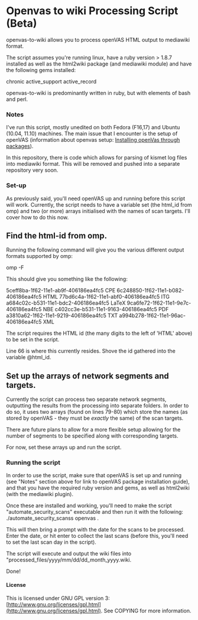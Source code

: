 # Openvas to wiki Processing Script (Beta)

openvas-to-wiki allows you to process openVAS HTML output to mediawiki format.

The script assumes you're running linux, have a ruby version > 1.8.7 installed as well as the html2wiki package (and mediawiki module) and have the following gems installed:

chronic
active_support
active_record

openvas-to-wiki is predominantly written in ruby, but with elements of bash and perl.

### Notes
I've run this script, mostly unedited on both Fedora (F16,17) and Ubuntu (10.04, 11.10) machines.
The main issue that I encounter is the setup of openVAS (information about openvas setup: <a href="http://www.openvas.org/install-packages.html">Installing openVas through packages</a>).

In this repository, there is code which allows for parsing of kismet log files into mediawiki format. This will be removed and pushed into a separate repository very soon.

### Set-up

As previously said, you'll need openVAS up and running before this script will work. Currently, the script needs to have a variable set (the html_id from omp) and two (or more) arrays initialised with the names of scan targets. I'll cover how to do this now.

## Find the html-id from omp.

Running the following command will give you the various different output formats supported by omp:

omp -F

This should give you something like the following:

5ceff8ba-1f62-11e1-ab9f-406186ea4fc5  CPE
6c248850-1f62-11e1-b082-406186ea4fc5  HTML
77bd6c4a-1f62-11e1-abf0-406186ea4fc5  ITG
a684c02c-b531-11e1-bdc2-406186ea4fc5  LaTeX
9ca6fe72-1f62-11e1-9e7c-406186ea4fc5  NBE
c402cc3e-b531-11e1-9163-406186ea4fc5  PDF
a3810a62-1f62-11e1-9219-406186ea4fc5  TXT
a994b278-1f62-11e1-96ac-406186ea4fc5  XML

The script requires the HTML id (the many digits to the left of 'HTML' above) to
be set in the script.

Line 66 is where this currently resides. Shove the id gathered into the variable
@html_id.

## Set up the arrays of network segments and targets.

Currently the script can process two separate network segments, outputting the
results from the processing into separate folders. In order to do so, it uses
two arrays (found on lines 79-80) which store the names (as stored by openVAS - they must be *exactly* the same) of the scan targets.

There are future plans to allow for a more flexible setup allowing for the number of segments to be specified along with corresponding targets.

For now, set these arrays up and run the script.

### Running the script

In order to use the script, make sure that openVAS is set up and running (see "Notes" section above for link to openVAS package installation guide), and that you have the required ruby version and gems, as well as html2wiki (with the mediawiki plugin).

Once these are installed and working, you'll need to make the script "automate_security_scans" executable and then run it with the following: ./automate_security_scanss openvas .

This will then bring a prompt with the date for the scans to be processed. Enter the date, or hit enter to collect the last scans (before this, you'll need to set the last scan day in the script).

The script will execute and output the wiki files into "processed_files/yyyy/mm/dd/dd_month_yyyy.wiki.

Done!

#### License

This is licensed under GNU GPL version 3: [http://www.gnu.org/licenses/gpl.html](http://www.gnu.org/licenses/gpl.html). See COPYING for more information.

